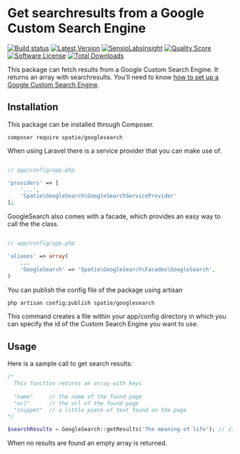 # Get searchresults from a Google Custom Search Engine

[![Build status](https://img.shields.io/travis/freekmurze/googlesearch.svg)](https://travis-ci.org/freekmurze/googlesearch)
[![Latest Version](https://img.shields.io/github/release/freekmurze/googlesearch.svg?style=flat-square)](https://github.com/freekmurze/googlesearch/releases)
[![SensioLabsInsight](https://img.shields.io/sensiolabs/i/9d5bf74c-2cc0-42bd-9800-5be2c2f034b7.svg)](https://insight.sensiolabs.com/projects/9d5bf74c-2cc0-42bd-9800-5be2c2f034b7)
[![Quality Score](https://img.shields.io/scrutinizer/g/freekmurze/googlesearch.svg?style=flat-square)](https://scrutinizer-ci.com/g/freekmurze/googlesearch)
[![Software License](https://img.shields.io/badge/license-MIT-brightgreen.svg?style=flat-square)](LICENSE.md)
[![Total Downloads](https://img.shields.io/packagist/dt/spatie/googlesearch.svg?style=flat-square)](https://packagist.org/packages/spatie/googlesearch)

This package can fetch results from a Google Custom Search Engine. It returns an array with searchresults.
You'll need to know [how to set up a Google Custom Search Engine](https://support.google.com/customsearch/answer/2630963?hl=en).

## Installation

This package can be installed through Composer.

```
composer require spatie/googlesearch
```

When using Laravel there is a service provider that you can make use of.

```php

// app/config/app.php

'providers' => [
    '...',
    'Spatie\GoogleSearch\GoogleSearchServiceProvider'
];
```

GoogleSearch also comes with a facade, which provides an easy way to call the the class.


```php

// app/config/app.php

'aliases' => array(
	...
	'GoogleSearch' => 'Spatie\GoogleSearch\Facades\GoogleSearch',
)
```

You can publish the config file of the package using artisan

```bash
php artisan config:publish spatie/googlesearch
```

This command creates a file within your app/config directory in which you can specify the id of the Custom Search Engine you want to use.

## Usage

Here is a sample call to get search results:

```php
/* 
  This function returns an array with keys
  
  "name"     // the name of the found page
  "url"      // the url of the found page
  "snippet"  // a little piece of text found on the page
*/

$searchResults = GoogleSearch::getResults('The meaning of life'); // is 42
```

When no results are found an empty array is returned.
